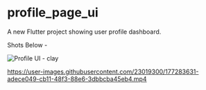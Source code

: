 # profile_page_ui

A new Flutter project showing user profile dashboard. 

Shots Below -


![Profile UI - clay](https://user-images.githubusercontent.com/23019300/177283599-c0f7df34-42f2-48fd-a85c-419ffa528505.jpg)




https://user-images.githubusercontent.com/23019300/177283631-adece049-cb11-48f3-88e6-3dbbcba45eb4.mp4

